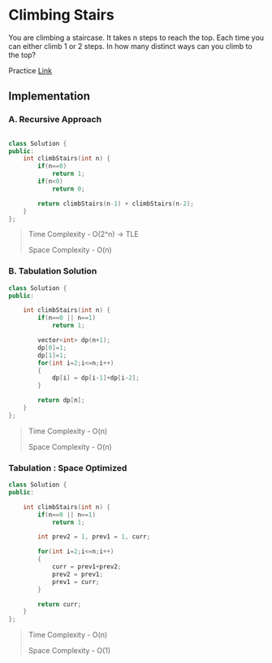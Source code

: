 # Climbing Stairs

You are climbing a staircase. It takes n steps to reach the top.
Each time you can either climb 1 or 2 steps. In how many distinct ways can you climb to the top?

Practice [Link](https://leetcode.com/problems/climbing-stairs/description/)


## Implementation

### A. Recursive Approach
```cpp

class Solution {
public:
    int climbStairs(int n) {
        if(n==0)
            return 1;
        if(n<0)
            return 0;

        return climbStairs(n-1) + climbStairs(n-2);
    }
};

```
> Time Complexity - O(2^n) -> TLE
> 
> Space Complexity - O(n)

### B. Tabulation Solution

```cpp
class Solution {
public:

    int climbStairs(int n) {
        if(n==0 || n==1)
            return 1;

        vector<int> dp(n+1);
        dp[0]=1;
        dp[1]=1;
        for(int i=2;i<=n;i++)
        {
            dp[i] = dp[i-1]+dp[i-2];
        }

        return dp[n];
    }
};
```

> Time Complexity - O(n)
> 
> Space Complexity - O(n)
 

### Tabulation : Space Optimized

```cpp
class Solution {
public:

    int climbStairs(int n) {
        if(n==0 || n==1)
            return 1;

        int prev2 = 1, prev1 = 1, curr;

        for(int i=2;i<=n;i++)
        {
            curr = prev1+prev2;
            prev2 = prev1;
            prev1 = curr;
        }

        return curr;
    }
};
```


> Time Complexity - O(n)
> 
> Space Complexity - O(1)